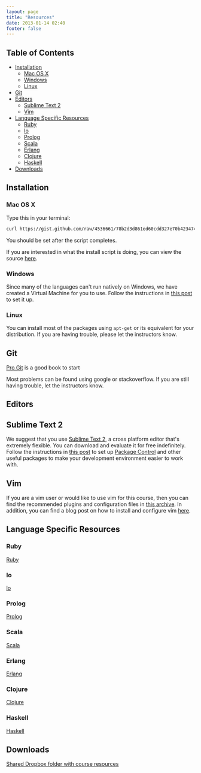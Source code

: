 ```yaml
---
layout: page
title: "Resources"
date: 2013-01-14 02:40
footer: false
---
```


## Table of Contents
* [Installation](#installation)
    * [Mac OS X](#mac-os-x)
    * [Windows](#windows)
    * [Linux](#linux)
* [Git](#git)
* [Editors](#editors)
    * [Sublime Text 2](#sublime-text-2)
    * [Vim](#vim)
* [Language Specific Resources](#language-specific-resources)
    * [Ruby](#ruby)
    * [Io](#io)
    * [Prolog](#prolog)
    * [Scala](#scala)
    * [Erlang](#erlang)
    * [Clojure](#clojure)
    * [Haskell](#haskell)
* [Downloads](#downloads)

<h2 id="installation">Installation</h2>

<h3 id="mac-os-x">Mac OS X</h3>

Type this in your terminal:

```bash
curl https://gist.github.com/raw/4536661/78b2d3d861ed60cdd327e70b4234748def9adca3/Duke-PL-Course-MacOSX-Install.sh | sh
```

You should be set after the script completes.

If you are interested in what the install script is doing, you can view the source [here](https://gist.github.com/4536661).

<h3 id="windows">Windows</h3>

Since many of the languages can't run natively on Windows, we have created a Virtual Machine for you to use. Follow the instructions in [this post]() to set it up.

<h3 id="linux">Linux</h3>

You can install most of the packages using `apt-get` or its equivalent for your distribution. If you are having trouble, please let the instructors know.

<h2 id="git">Git</h2>

[Pro Git](http://git-scm.com/book/) is a good book to start

Most problems can be found using google or stackoverflow. If you are still having trouble, let the instructors know.

<h2 id="editors">Editors</h2>

<h2 id="sublime-text-2">Sublime Text 2</h2>

We suggest that you use [Sublime Text 2](http://www.sublimetext.com/), a cross platform editor that's extremely flexible. You can download and evaluate it for free indefinitely. Follow the instructions in [this post](/blog/2013/01/15/setting-up-sublime-text-2/) to set up [Package Control](http://wbond.net/sublime_packages/package_control) and other useful packages to make your development environment easier to work with.

<h2 id="vim">Vim</h2>

If you are a vim user or would like to use vim for this course, then you can find the recommended plugins and configuration files in [this archive](https://www.dropbox.com/s/bka5j2rkobq0gxu/vimdotfiles.tgz). In addition, you can find a blog post on how to install and configure vim [here](/blog/2013/01/17/configuring-vim/).

<h2 id="language-specific-resources">Language Specific Resources</h2>

<h3 id="ruby">Ruby</h3>

[Ruby](http://www.ruby-lang.org/en/)

<h3 id="io">Io</h3>

[Io](http://www.iolanguage.com/)

<h3 id="prolog">Prolog</h3>

[Prolog](http://c2.com/cgi/wiki?PrologLanguage)

<h3 id="scala">Scala</h3>

[Scala](http://www.scala-lang.org/)

<h3 id="erlang">Erlang</h3>

[Erlang](http://www.erlang.org/)

<h3 id="clojure">Clojure</h3>

[Clojure](http://clojure.org/)

<h3 id="haskell">Haskell</h3>

[Haskell](http://www.haskell.org/haskellwiki/Haskell)

<h2 id="downloads">Downloads</h2>

[Shared Dropbox folder with course resources](https://www.dropbox.com/sh/i02fg0bhisrzsx0/H2o-7DuA3G)

